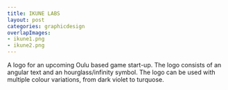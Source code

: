 ```yaml
---
title: IKUNE LABS
layout: post
categories: graphicdesign
overlapImages:
- ikune1.png
- ikune2.png
---
```


A logo for an upcoming Oulu based game start-up. The logo consists of an angular text and an hourglass/infinity symbol. The logo can be used with multiple colour variations, from dark violet to turquose.